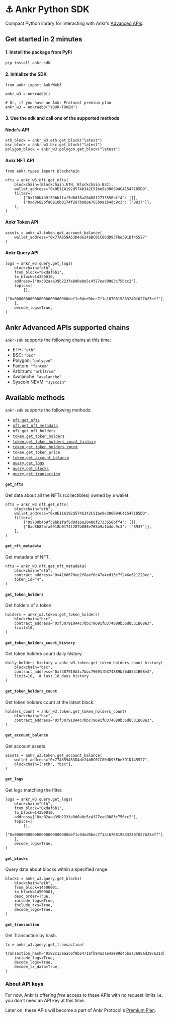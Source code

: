 # ⚓️ Ankr Python SDK

Compact Python library for interacting with Ankr's [Advanced APIs](https://www.ankr.com/advanced-api/).

## Get started in 2 minutes

#### 1. Install the package from PyPi

```bash
pip install ankr-sdk
```

#### 2. Initialize the SDK

```python3
from ankr import AnkrWeb3

ankr_w3 = AnkrWeb3()

# Or, if you have an Ankr Protocol premium plan
ankr_w3 = AnkrWeb3("YOUR-TOKEN")
```

#### 3. Use the sdk and call one of the supported methods

#### Node's API
```python3
eth_block = ankr_w3.eth.get_block("latest")
bsc_block = ankr_w3.bsc.get_block("latest")
polygon_block = ankr_w3.polygon.get_block("latest")
```

#### Ankr NFT API 

```python3
from ankr.types import Blockchain

nfts = ankr_w3.nft.get_nfts(
    blockchain=[Blockchain.ETH, Blockchain.BSC],
    wallet_address="0x0E11A192d574b342C51be9e306694C41547185DD",
    filter=[
        {"0x700b4b9f39bb1faf5d0d16a20488f2733550bff4": []},
        {"0xd8682bfa6918b0174f287b888e765b9a1b4dc9c3": ["8937"]},
    ],
)
```

#### Ankr Token API
```python3
assets = ankr_w3.token.get_account_balance(
    wallet_address="0x77A859A53D4de24bBC0CC80dD93Fbe391Df45527"
)
```

#### Ankr Query API
```python3
logs = ankr_w3.query.get_logs(
    blockchain="eth",
    from_block="0xdaf6b1",
    to_block=14350010,
    address=["0xc02aaa39b223fe8d0a0e5c4f27ead9083c756cc2"],
    topics=[
        [],
        ["0x000000000000000000000000def1c0ded9bec7f1a1670819833240f027b25eff"],
    ],
    decode_logs=True,
)
```

## Ankr Advanced APIs supported chains

`ankr-sdk` supports the following chains at this time:

- ETH: `"eth"`
- BSC: `"bsc"`
- Polygon: `"polygon"`
- Fantom: `"fantom"`
- Arbitrum: `"arbitrum"`
- Avalanche: `"avalanche"`
- Syscoin NEVM: `"syscoin"`

## Available methods

`ankr-sdk` supports the following methods:

- [`nft.get_nfts`](#get_nfts)
- [`nft.get_nft_metadata`](#get_nft_metadata)
- `nft.get_nft_holders`
- [`token.get_token_holders`](#get_token_holders)
- [`token.get_token_holders_count_history`](#get_token_holders_count_history)
- [`token.get_token_holders_count`](#get_token_holders_count)
- `token.get_token_price`
- [`token.get_account_balance`](#get_account_balance)
- [`query.get_logs`](#get_logs)
- [`query.get_blocks`](#get_blocks)
- [`query.get_transaction`](#get_transaction)

#### `get_nfts`

Get data about all the NFTs (collectibles) owned by a wallet.

````python3
nfts = ankr_w3.nft.get_nfts(
    blockchain="eth",
    wallet_address="0x0E11A192d574b342C51be9e306694C41547185DD",
    filter=[
        {"0x700b4b9f39bb1faf5d0d16a20488f2733550bff4": []},
        {"0xd8682bfa6918b0174f287b888e765b9a1b4dc9c3": ["8937"]},
    ],
)
````

#### `get_nft_metadata`

Get metadata of NFT.

````python3
nfts = ankr_w3.nft.get_nft_metadata(
    blockchain="eth",
    contract_address="0x4100670ee2f8aef6c47a4ed13c7f246e621228ec",
    token_id="4",
)
````

#### `get_token_holders`

Get holders of a token.

````python3
holders = ankr_w3.token.get_token_holders(
    blockchain="bsc",
    contract_address="0xf307910A4c7bbc79691fD374889b36d8531B08e3",
    limit=10,
)
````

#### `get_token_holders_count_history`

Get token holders count daily history.

````python3
daily_holders_history = ankr_w3.token.get_token_holders_count_history(
    blockchain="bsc",
    contract_address="0xf307910A4c7bbc79691fD374889b36d8531B08e3",
    limit=10,  # last 10 days history
)
````

#### `get_token_holders_count`

Get token holders count at the latest block.

````python3
holders_count = ankr_w3.token.get_token_holders_count(
    blockchain="bsc",
    contract_address="0xf307910A4c7bbc79691fD374889b36d8531B08e3",
)
````

#### `get_account_balance`

Get account assets.

````python3
assets = ankr_w3.token.get_account_balance(
    wallet_address="0x77A859A53D4de24bBC0CC80dD93Fbe391Df45527",
    blockchain=["eth", "bsc"],
)
````

#### `get_logs`

Get logs matching the filter.

```python3
logs = ankr_w3.query.get_logs(
    blockchain="eth",
    from_block="0xdaf6b1",
    to_block=14350010,
    address=["0xc02aaa39b223fe8d0a0e5c4f27ead9083c756cc2"],
    topics=[
        [],
        ["0x000000000000000000000000def1c0ded9bec7f1a1670819833240f027b25eff"],
    ],
    decode_logs=True,
)
```

#### `get_blocks`

Query data about blocks within a specified range.

```python3
blocks = ankr_w3.query.get_blocks(
    blockchain="eth",
    from_block=14500001,
    to_block=14500001,
    desc_order=True,
    include_logs=True,
    include_txs=True,
    decode_logs=True,
)
```

#### `get_transaction`

Get Transaction by hash.

````python3
tx = ankr_w3.query.get_transaction(
    transaction_hash="0x82c13aaac6f0b6471afb94a3a64ae89d45baa3608ad397621dbb0d847f51196f",
    include_logs=True,
    decode_logs=True,
    decode_tx_data=True,
)
````


### About API keys

For now, Ankr is offering _free_ access to these APIs with no request limits i.e. you don't need an API key at this
time.

Later on, these APIs will become a part of Ankr Protocol's [Premium Plan](https://www.ankr.com/protocol/plan/).
